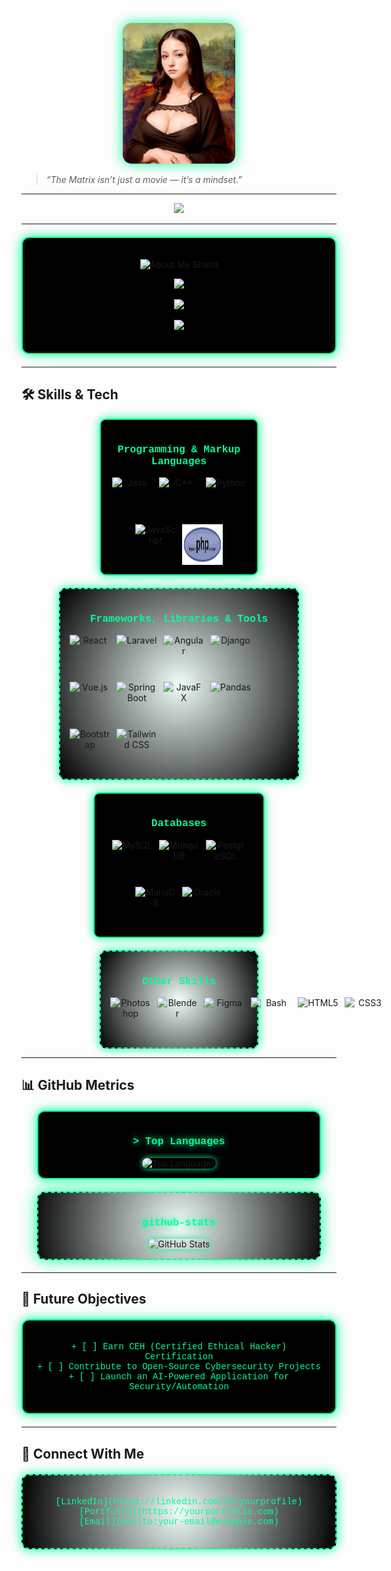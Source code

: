 <p align="center">
  <img src="./assets/moonalisa.jpg" alt="Profile Image" width="180" style="border-radius: 14px; box-shadow: 0 0 20px #00ff99;" />
</p>

> _“The Matrix isn’t just a movie — it’s a mindset.”_

<hr>
<p align="center">
  <a href="https://github.com/hisokamorrow"><img
      src="https://readme-typing-svg.herokuapp.com?lines=Raven%20Jay;Web%20Developer;Passionate%20about%20Coding;Always%20Learning&font=Pacifico&center=true&width=650&height=120&color=00FF99&vCenter=true&size=45"></a>
</p>
<hr>




<div align="center" style="max-width: 500px; margin: 20px auto; padding: 20px; border: 2px solid #00ff99; border-radius: 12px; background: #000; box-shadow: 0 0 18px #00ff99;">
<p align="center">
  <img src="https://img.shields.io/badge/About%20Me-%2300FF99?style=for-the-badge&logo=shield&logoColor=white" alt="About Me Shield">
</p>

<p align="center">
  <a href="https://github.com/hisokamorrow">
    <img src="https://readme-typing-svg.herokuapp.com?lines=I+craft%2C+break%2C+and+rebuild+technology.&font=Pacifico&center=true&width=650&height=120&color=808080&vCenter=true&size=30">
  </a>
</p>

<p align="center">
  <a href="https://github.com/hisokamorrow">
    <img src="https://readme-typing-svg.herokuapp.com?lines=Open-source+enthusiast+%26+cybersecurity+explorer.&font=Pacifico&center=true&width=650&height=120&color=808080&vCenter=true&size=30">
  </a>
</p>

<p align="center">
  <a href="https://github.com/hisokamorrow">
    <img src="https://readme-typing-svg.herokuapp.com?lines=Constantly+experimenting+with+code%2C+exploits%2C+and+creative+chaos.&font=Pacifico&center=true&width=650&height=120&color=808080&vCenter=true&size=30">
  </a>
</p>

</div>

---

## 🛠 Skills & Tech

<div align="center" style="display: flex; flex-wrap: wrap; justify-content: center; gap: 20px;">

  <!-- Languages -->
  <div style="max-width: 220px; padding: 15px; border: 2px solid #00ff99; border-radius: 10px; background: #000; box-shadow: 0 0 15px #00ff99;">
    <h3 style="color: #00ff99; font-family: 'Courier New', monospace;">Programming & Markup Languages</h3>
    <div style="display: flex; flex-wrap: wrap; gap: 10px; justify-content: center;">
      <img src="https://techstack-generator.vercel.app/java-icon.svg" alt="Java" width="65" height="65" />
      <img src="https://techstack-generator.vercel.app/cpp-icon.svg" alt="C++" width="65" height="65" />
      <img src="https://techstack-generator.vercel.app/python-icon.svg" alt="Python" width="65" height="65" />
      <img src="https://techstack-generator.vercel.app/js-icon.svg" alt="JavaScript" width="65" height="65" />
      <img src="./php.svg" alt="PHP" width="65" height="65" />
    </div>
  </div>

<!-- Frameworks & Tools -->
<div style="max-width: 350px; padding: 15px; border: 2px dashed #00ff99; border-radius: 10px; background: radial-gradient(circle, rgba(0, 255, 153, 0.05), #000); box-shadow: 0 0 15px #00ff99;">
  <h3 style="color: #00ff99; font-family: 'Courier New', monospace;">Frameworks, Libraries & Tools</h3>
  <div style="display: flex; flex-wrap: wrap; gap: 10px; align-items: flex-start;">
    <img src="https://techstack-generator.vercel.app/react-icon.svg" alt="React" width="65" height="65" />
    <img src="https://cdn.jsdelivr.net/gh/devicons/devicon/icons/laravel/laravel-original.svg" alt="Laravel" width="65" height="65" />
    <img src="https://cdn.jsdelivr.net/gh/devicons/devicon/icons/angular/angular-original.svg" alt="Angular" width="65" height="65" />
    <img src="https://techstack-generator.vercel.app/django-icon.svg" alt="Django" width="65" height="65" />
    <img src="https://cdn.jsdelivr.net/gh/devicons/devicon/icons/vuejs/vuejs-original.svg" alt="Vue.js" width="65" height="65" />
    <img src="https://cdn.jsdelivr.net/gh/devicons/devicon/icons/spring/spring-original.svg" alt="Spring Boot" width="65" height="65" />
    <img src="https://cdn.jsdelivr.net/gh/devicons/devicon/icons/java/java-original.svg" alt="JavaFX" width="65" height="65" />
    <img src="https://cdn.jsdelivr.net/gh/devicons/devicon/icons/pandas/pandas-original.svg" alt="Pandas" width="65" height="65" />
    <img src="https://cdn.jsdelivr.net/gh/devicons/devicon/icons/bootstrap/bootstrap-original.svg" alt="Bootstrap" width="65" height="65" />
    <img src="https://www.vectorlogo.zone/logos/tailwindcss/tailwindcss-icon.svg" alt="Tailwind CSS" width="65" height="65" />
  </div>
</div>

  <!-- Databases -->
<div style="max-width: 240px; padding: 15px; border: 2px solid #00ff99; border-radius: 10px; background: #000; box-shadow: 0 0 15px #00ff99;">
  <h3 style="color: #00ff99; font-family: 'Courier New', monospace; text-align: center;">Databases</h3>
  <div style="display: flex; flex-wrap: wrap; gap: 10px; justify-content: center;">
    <!-- MySQL -->
    <img src="https://techstack-generator.vercel.app/mysql-icon.svg" alt="MySQL" width="65" height="65" />
    <!-- MongoDB -->
    <img src="https://cdn.jsdelivr.net/gh/devicons/devicon/icons/mongodb/mongodb-original.svg" alt="MongoDB" width="65" height="65" />
    <!-- PostgreSQL -->
    <img src="https://cdn.jsdelivr.net/gh/devicons/devicon/icons/postgresql/postgresql-original.svg" alt="PostgreSQL" width="65" height="65" />
    <!-- MariaDB -->
    <img src="https://www.vectorlogo.zone/logos/mariadb/mariadb-icon.svg" alt="MariaDB" width="65" height="65" />
    <!-- Oracle -->
    <img src="https://www.vectorlogo.zone/logos/oracle/oracle-icon.svg" alt="Oracle" width="65" height="65" />
  </div>
</div>


  <!-- Other Skills -->
  <div style="max-width: 220px; padding: 15px; border: 2px dashed #00ff99; border-radius: 10px; background: radial-gradient(circle, rgba(0, 255, 153, 0.05), #000); box-shadow: 0 0 15px #00ff99;">
    <h3 style="color: #00ff99; font-family: 'Courier New', monospace;">Other Skills</h3>
<div style="display: flex; gap: 10px; align-items: flex-start;">
  <img src="https://cdn.jsdelivr.net/gh/devicons/devicon/icons/photoshop/photoshop-plain.svg" alt="Photoshop" width="65" height="65" />
  <img src="https://cdn.jsdelivr.net/gh/devicons/devicon/icons/blender/blender-original.svg" alt="Blender" width="65" height="65" />
  <img src="https://cdn.jsdelivr.net/gh/devicons/devicon/icons/figma/figma-original.svg" alt="Figma" width="65" height="65" />
      <img src="https://www.vectorlogo.zone/logos/gnu_bash/gnu_bash-icon.svg" alt="Bash" width="65" height="65" />
      <img src="https://www.vectorlogo.zone/logos/w3_html5/w3_html5-icon.svg" alt="HTML5" width="65" height="65" />
      <img src="https://www.vectorlogo.zone/logos/w3_css/w3_css-icon~old.svg" alt="CSS3" width="65" height="65" />

</div>

  </div>

</div>


---

## 📊 GitHub Metrics

<div align="center" style="max-width: 420px; margin: 20px auto; padding: 15px; border: 2px solid #00ff99; border-radius: 12px; background: #000; box-shadow: 0 0 18px #00ff99;">
  <h3 style="color: #00ff99; font-family: 'Courier New', monospace; font-weight: bold; text-shadow: 0 0 12px #00ff99;">
    &gt; Top Languages
  </h3>
  <img src="https://github-readme-stats.vercel.app/api/top-langs/?username=0xHI50kA&layout=compact&bg_color=000000&title_color=00ff99&text_color=00ff99&icon_color=00ff99&border_color=00ff99&hide_border=false&card_width=400"
       alt="Top Languages" width="380" height="200" style="border-radius: 10px; box-shadow: 0 0 10px #00ff99;" />
</div>

<div align="center" style="max-width: 420px; margin: 20px auto; padding: 15px; border: 2px dashed #00ff99; border-radius: 12px; background: radial-gradient(circle at center, rgba(0, 255, 153, 0.05) 0%, rgba(0, 0, 0, 0.95) 100%); box-shadow: 0 0 25px #00ff99;">
  <h3 style="color: #00ff99; font-family: 'Courier New', monospace; font-weight: bold; text-shadow: 0 0 12px #00ff99;">
     github-stats 
  </h3>
  <img src="https://github-readme-stats.vercel.app/api?username=0xHI50kA&show_icons=true&bg_color=000000&title_color=00ff99&text_color=00ff99&icon_color=00ff99&border_color=00ff99&hide_border=false&card_width=400"
       alt="GitHub Stats" width="380" height="200" style="border-radius: 10px; box-shadow: 0 0 10px #00ff99;" />
</div>

---

## 🎯 Future Objectives

<div align="center" style="max-width: 500px; margin: 20px auto; padding: 20px; border: 2px solid #00ff99; border-radius: 12px; background: #000; box-shadow: 0 0 18px #00ff99;">
  <p style="color: #00ff99; font-family: 'Courier New', monospace;">
    + [ ] Earn CEH (Certified Ethical Hacker) Certification<br>
    + [ ] Contribute to Open-Source Cybersecurity Projects<br>
    + [ ] Launch an AI-Powered Application for Security/Automation
  </p>
</div>

---

## 🔗 Connect With Me

<div align="center" style="max-width: 500px; margin: 20px auto; padding: 20px; border: 2px dashed #00ff99; border-radius: 12px; background: radial-gradient(circle, rgba(0, 255, 153, 0.05), #000); box-shadow: 0 0 18px #00ff99;">
  <p style="color: #00ff99; font-family: 'Courier New', monospace;">
    [LinkedIn](https://linkedin.com/in/yourprofile)<br>
    [Portfolio](https://yourportfolio.com)<br>
    [Email](mailto:your-email@example.com)
  </p>
</div>
